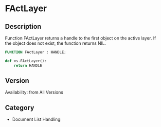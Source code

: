 # FActLayer

## Description
Function FActLayer returns a handle to the first object on the active layer. If the object does not exist, the function returns NIL.

```pascal
FUNCTION FActLayer : HANDLE;
```

```python
def vs.FActLayer():
    return HANDLE
```

## Version
Availability: from All Versions

## Category
* Document List Handling


